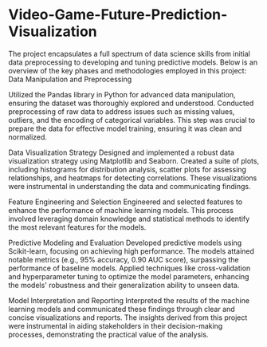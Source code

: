 # Video-Game-Future-Prediction-Visualization

The project encapsulates a full spectrum of data science skills from initial data preprocessing to developing and tuning predictive models. Below is an overview of the key phases and methodologies employed in this project: Data Manipulation and Preprocessing

Utilized the Pandas library in Python for advanced data manipulation, ensuring the dataset was thoroughly explored and understood. Conducted preprocessing of raw data to address issues such as missing values, outliers, and the encoding of categorical variables. This step was crucial to prepare the data for effective model training, ensuring it was clean and normalized.

Data Visualization Strategy Designed and implemented a robust data visualization strategy using Matplotlib and Seaborn. Created a suite of plots, including histograms for distribution analysis, scatter plots for assessing relationships, and heatmaps for detecting correlations. These visualizations were instrumental in understanding the data and communicating findings.

Feature Engineering and Selection Engineered and selected features to enhance the performance of machine learning models. This process involved leveraging domain knowledge and statistical methods to identify the most relevant features for the models.

Predictive Modeling and Evaluation Developed predictive models using Scikit-learn, focusing on achieving high performance. The models attained notable metrics (e.g., 95% accuracy, 0.90 AUC score), surpassing the performance of baseline models. Applied techniques like cross-validation and hyperparameter tuning to optimize the model parameters, enhancing the models' robustness and their generalization ability to unseen data.

Model Interpretation and Reporting Interpreted the results of the machine learning models and communicated these findings through clear and concise visualizations and reports. The insights derived from this project were instrumental in aiding stakeholders in their decision-making processes, demonstrating the practical value of the analysis.
